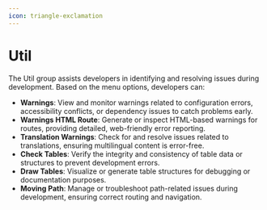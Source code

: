 ```yaml
---
icon: triangle-exclamation
---
```


# Util

The Util group assists developers in identifying and resolving issues during development. Based on the menu options, developers can:

* **Warnings**: View and monitor warnings related to configuration errors, accessibility conflicts, or dependency issues to catch problems early.
* **Warnings HTML Route**: Generate or inspect HTML-based warnings for routes, providing detailed, web-friendly error reporting.
* **Translation Warnings**: Check for and resolve issues related to translations, ensuring multilingual content is error-free.
* **Check Tables**: Verify the integrity and consistency of table data or structures to prevent development errors.
* **Draw Tables**: Visualize or generate table structures for debugging or documentation purposes.
* **Moving Path**: Manage or troubleshoot path-related issues during development, ensuring correct routing and navigation.
